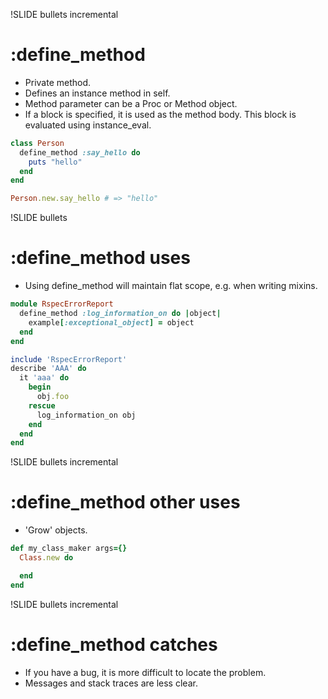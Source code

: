 !SLIDE bullets incremental

# :define_method

- Private method.
- Defines an instance method in self.
- Method parameter can be a Proc or Method object.
- If a block is specified, it is used as the method body.  This block is evaluated using instance_eval.

```ruby
class Person
  define_method :say_hello do
    puts "hello"
  end
end

Person.new.say_hello # => "hello"
```

!SLIDE bullets

# :define_method uses

- Using define_method will maintain flat scope, e.g. when writing mixins.

```ruby
module RspecErrorReport
  define_method :log_information_on do |object|
    example[:exceptional_object] = object
  end
end
```

```ruby
include 'RspecErrorReport'
describe 'AAA' do
  it 'aaa' do
    begin
      obj.foo
    rescue
      log_information_on obj
    end
  end
end
```

!SLIDE bullets incremental

# :define_method other uses

- 'Grow' objects.

```ruby
def my_class_maker args={}
  Class.new do

  end
end
```

!SLIDE bullets incremental

# :define_method catches

- If you have a bug, it is more difficult to locate the problem.
- Messages and stack traces are less clear.
